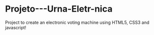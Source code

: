 # Projeto---Urna-Eletr-nica
Project to create an electronic voting machine using HTML5, CSS3 and javascript!
